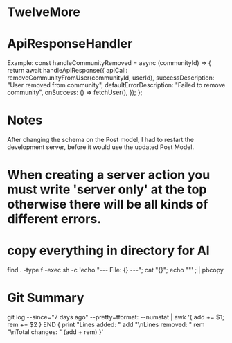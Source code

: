 # TwelveMore

# ApiResponseHandler
Example:
const handleCommunityRemoved = async (communityId) => {
    return await handleApiResponse({
      apiCall: removeCommunityFromUser(communityId, userId),
      successDescription: "User removed from community",
      defaultErrorDescription: "Failed to remove community",
      onSuccess: () => fetchUser(),
    });
};

# Notes
After changing the schema on the Post model, I had to restart the development server, before it would use the updated Post Model.

# When creating a server action you must write 'server only' at the top otherwise there will be all kinds of different errors.

# copy everything in directory for AI
find . -type f -exec sh -c 'echo "--- File: {} ---"; cat "{}"; echo ""' \; | pbcopy

# Git Summary
git log --since="7 days ago" --pretty=tformat: --numstat | awk '{ add += $1; rem += $2 } END { print "Lines added: " add "\nLines removed: " rem "\nTotal changes: " (add + rem) }'